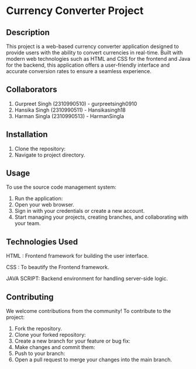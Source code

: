 # Currency Converter Project

## Description

This project is a web-based currency converter application designed to provide users with the ability to convert currencies in real-time. Built with modern web technologies such as HTML and CSS for the frontend and Java for the backend, this application offers a user-friendly interface and accurate conversion rates to ensure a seamless experience.

## Collaborators
1. Gurpreet Singh (2310990510) - gurpreetsingh0910
2. Hansika Singh (2310990511) - Hansikasingh18
3. Harman Singla (2310990513) - HarmanSingla

## Installation
1. Clone the repository:
2. Navigate to project directory.

## Usage
To use the source code management system:
1. Run the application:
2. Open your web browser.
3. Sign in with your credentials or create a new account.
4. Start managing your projects, creating branches, and collaborating with your team.

## Technologies Used
HTML : Frontend framework for building the user interface.

CSS : To beautify the Frontend framework.

JAVA SCRIPT: Backend environment for handling server-side logic.

## Contributing
We welcome contributions from the community! To contribute to the project:
1. Fork the repository.
2. Clone your forked repository:
3. Create a new branch for your feature or bug fix:
4. Make changes and commit them:
5. Push to your branch:
6. Open a pull request to merge your changes into the main branch.
